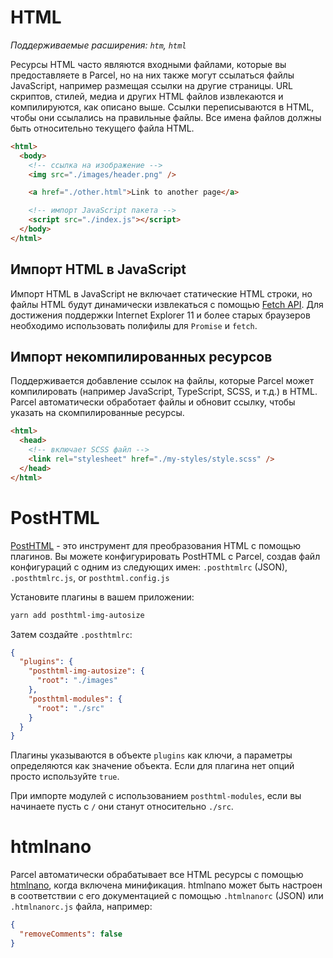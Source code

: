 # HTML

_Поддерживаемые расширения: `htm`, `html`_

Ресурсы HTML часто являются входными файлами, которые вы предоставляете в Parcel, но на них также могут ссылаться файлы JavaScript, например размещая ссылки на другие страницы. URL скриптов, стилей, медиа и других HTML файлов извлекаются и компилируются, как описано выше. Ссылки переписываются в HTML, чтобы они ссылались на правильные файлы. Все имена файлов должны быть относительно текущего файла HTML.

```html
<html>
  <body>
    <!-- ссылка на изображение -->
    <img src="./images/header.png" />

    <a href="./other.html">Link to another page</a>

    <!-- импорт JavaScript пакета -->
    <script src="./index.js"></script>
  </body>
</html>
```

## Импорт HTML в JavaScript

Импорт HTML в JavaScript не включает статические HTML строки, но файлы HTML будут динамически извлекаться с помощью [Fetch API](https://developer.mozilla.org/en-US/docs/Web/API/Fetch_API). Для достижения поддержки Internet Explorer 11 и более старых браузеров необходимо использовать полифилы для `Promise` и `fetch`.

## Импорт некомпилированных ресурсов

Поддерживается добавление ссылок на файлы, которые Parcel может компилировать (например JavaScript, TypeScript, SCSS, и т.д.) в HTML. Parcel автоматически обработает файлы и обновит ссылку, чтобы указать на скомпилированные ресурсы.

```html
<html>
  <head>
    <!-- включает SCSS файл -->
    <link rel="stylesheet" href="./my-styles/style.scss" />
  </head>
</html>
```

# PostHTML

[PostHTML](https://github.com/posthtml/posthtml) - это инструмент для преобразования HTML с помощью плагинов. Вы можете конфигурировать PostHTML с Parcel, создав файл конфигураций с одним из следующих имен: `.posthtmlrc` (JSON), `.posthtmlrc.js`, or `posthtml.config.js`

Установите плагины в вашем приложении:

```bash
yarn add posthtml-img-autosize
```

Затем создайте `.posthtmlrc`:

```json
{
  "plugins": {
    "posthtml-img-autosize": {
      "root": "./images"
    },
    "posthtml-modules": {
      "root": "./src"
    }
  }
}
```

Плагины указываются в объекте `plugins` как ключи, а параметры определяются как значение объекта. Если для плагина нет опций просто используйте `true`.

При импорте модулей с использованием `posthtml-modules`, если вы начинаете пусть с `/` они станут относительно `./src`.

# htmlnano

Parcel автоматически обрабатывает все HTML ресурсы с помощью [htmlnano](https://github.com/posthtml/htmlnano), когда включена минификация. htmlnano может быть настроен в соответствии с его документацией с помощью `.htmlnanorc` (JSON) или `.htmlnanorc.js` файла, например:

```json
{
  "removeComments": false
}
```
